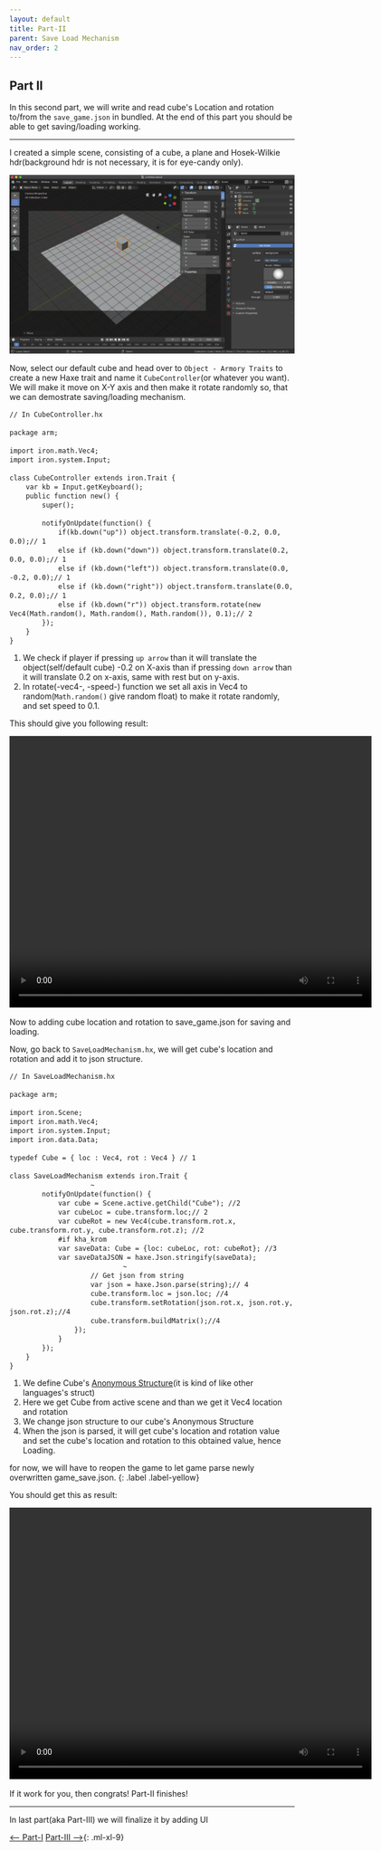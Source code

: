 ```yaml
---
layout: default
title: Part-II
parent: Save Load Mechanism
nav_order: 2
---
```


## Part II

In this second part, we will write and read cube's Location and rotation to/from the `save_game.json` in bundled. At the end of this part you should be able to get saving/loading working.

---

I created a simple scene, consisting of a cube, a plane and Hosek-Wilkie hdr(background hdr is not necessary, it is for eye-candy only).

![scene](/../Assets/save_load_7.png)

Now, select our default cube and head over to `Object - Armory Traits` to create a new Haxe trait and name it `CubeController`(or whatever you want). We will make it move on X-Y axis and then make it rotate randomly so, that we can demostrate saving/loading mechanism.

```
// In CubeController.hx

package arm;

import iron.math.Vec4;
import iron.system.Input;

class CubeController extends iron.Trait {
	var kb = Input.getKeyboard();
	public function new() {
		super();

		notifyOnUpdate(function() {
			if(kb.down("up")) object.transform.translate(-0.2, 0.0, 0.0);// 1
			else if (kb.down("down")) object.transform.translate(0.2, 0.0, 0.0);// 1
			else if (kb.down("left")) object.transform.translate(0.0, -0.2, 0.0);// 1
			else if (kb.down("right")) object.transform.translate(0.0, 0.2, 0.0);// 1
			else if (kb.down("r")) object.transform.rotate(new Vec4(Math.random(), Math.random(), Math.random()), 0.1);// 2
		});
	}
}
```
1. We check if player if pressing `up arrow` than it will translate the object(self/default cube) -0.2 on X-axis than if pressing `down arrow` than it will translate 0.2 on x-axis, same with rest but on y-axis.
2. In rotate(-vec4-, -speed-) function we set all axis in Vec4 to random(`Math.random()` give random float) to make it rotate randomly, and set speed to 0.1.

This should give you following result:

<video width="640" height="480" controls>
  <source src="/../Assets/save_load_8.mov" type="video/mp4">
</video>

Now to adding cube location and rotation to save_game.json for saving and loading.

Now, go back to `SaveLoadMechanism.hx`, we will get cube's location and rotation and add it to json structure.

```
// In SaveLoadMechanism.hx

package arm;

import iron.Scene;
import iron.math.Vec4;
import iron.system.Input;
import iron.data.Data;

typedef Cube = { loc : Vec4, rot : Vec4 } // 1

class SaveLoadMechanism extends iron.Trait {
                    ~
		notifyOnUpdate(function() {
			var cube = Scene.active.getChild("Cube"); //2
			var cubeLoc = cube.transform.loc;// 2
			var cubeRot = new Vec4(cube.transform.rot.x, cube.transform.rot.y, cube.transform.rot.z); //2
			#if kha_krom
			var saveData: Cube = {loc: cubeLoc, rot: cubeRot}; //3
			var saveDataJSON = haxe.Json.stringify(saveData);
                            ~
					// Get json from string
					var json = haxe.Json.parse(string);// 4
					cube.transform.loc = json.loc; //4
					cube.transform.setRotation(json.rot.x, json.rot.y, json.rot.z);//4
					cube.transform.buildMatrix();//4
				});
			}
		});
	}
}

```

1. We define Cube's [Anonymous Structure](https://haxe.org/manual/types-anonymous-structure.html)(it is kind of like other languages's struct)
2. Here we get Cube from active scene and than we get it Vec4 location and rotation
3. We change json structure to our cube's Anonymous Structure
4. When the json is parsed, it will get cube's location and rotation value and set the cube's location and rotation to this obtained value, hence Loading.

for now, we will have to reopen the game to let game parse newly overwritten game_save.json.
{: .label .label-yellow}

You should get this as result:

<video width="640" height="480" controls>
  <source src="/../Assets/save_load_9.mov" type="video/mp4">
</video>

If it work for you, then congrats! Part-II finishes!

---
In last part(aka Part-III) we will finalize it by adding UI

[<-- Part-I](Save_Load_1.md)
[Part-III -->](Save_Load_3.md){: .ml-xl-9}